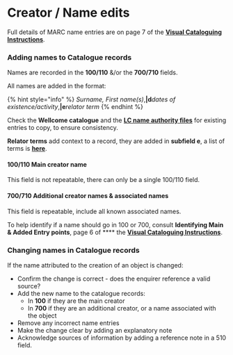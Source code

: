 # Creator / Name edits

Full details of MARC name entries are on page 7 of the [**Visual Cataloguing Instructions**](https://wellcomecloud.sharepoint.com/:w:/r/sites/wc2/cr/ci/Cataloging/Visual%20%26%20material%20culture/Visual%20%26%20material%20culture%20cataloguing%20guidelines%20\(version%20history\)/VisualMaterialCataloguing\_v2.0\_Draft2022.docx?d=wd0ff0e2b76654dfc9b908f343c67cbfd\&csf=1\&web=1\&e=SWELtE).&#x20;

### Adding names to Catalogue records

Names are recorded in the **100/110** &/or the **700/710** fields.&#x20;

All names are added in the format:

{% hint style="info" %}
_Surname, First name(s)_,**|d**_dates of existence/activity_,**|e**_relator term_
{% endhint %}

Check the **Wellcome catalogue** and the [**LC name authority files**](https://id.loc.gov/authorities/names.html) for existing entries to copy, to ensure consistency.

**Relator terms** add context to a record, they are added in **subfield e**, a list of terms is [**here**](https://docs.wellcomecollection.org/visual-material/metadata-framework/metadata-elements/creator/relator-terms).

#### 100/110 Main creator name

This field is not repeatable, there can only be a single 100/110 field.

#### 700/710 Additional creator names & associated names

This field is repeatable, include all known associated names.&#x20;

To help identify if a name should go in 100 or 700, consult **Identifying Main & Added Entry points**, page 6 of **** the [**Visual Cataloguing Instructions**](https://wellcomecloud.sharepoint.com/:w:/r/sites/wc2/cr/ci/Cataloging/Visual%20%26%20material%20culture/Visual%20%26%20material%20culture%20cataloguing%20guidelines%20\(version%20history\)/VisualMaterialCataloguing\_v2.0\_Draft2022.docx?d=wd0ff0e2b76654dfc9b908f343c67cbfd\&csf=1\&web=1\&e=SWELtE).&#x20;

### Changing names in Catalogue records

If the name attributed to the creation of an object is changed:

* Confirm the change is correct - does the enquirer reference a valid source?
* Add the new name to the catalogue records:
  * In **100** if they are the main creator
  * In **700** if they are an additional creator, or a name associated with the object
* Remove any incorrect name entries
* Make the change clear by adding an explanatory note
* Acknowledge sources of information by adding a reference note in a 510 field.

